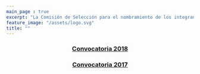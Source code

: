 ```yaml
---
main_page : true
excerpt: "La Comisión de Selección para el nombramiento de los integrantes del Comité de Participación Social del Sistema Anticorrupción del Estado de Jalisco, se constituye por 9 ciudadanas y ciudadanos comprometidos con la vida pública de nuestra Entidad. Esta Comisión fue designada por el Congreso del Estado con fundamento en la Constitución Política de Jalisco y la Ley del Sistema Anticorrupción Local. Su labor fundamental será identificar, seleccionar y nombrar a quienes formarán el primer Comité de Participación Social del Sistema Estatal Anticorrupción, pieza vital para la sinergia entre la sociedad civil y el sector gobierno en las tareas de prevención, investigación y sanción de los actos de corrupción."
feature_image: "/assets/logo.svg"
title: ""
---
```

<h3 style="text-align:center;"><a href="/convocatoria/convocatoria_conformacion_cps/">Convocatoria 2018</a></h3>
<p></p>
<h3 style="text-align:center;"><a href="/convocatoria-2017/">Convocatoria 2017</a></h3>
<p></p>
<p></p>
